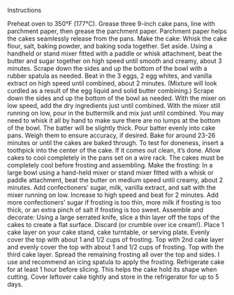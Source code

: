 Instructions

Preheat oven to 350°F (177°C). Grease three 9-inch cake pans, line with parchment paper, then grease the parchment paper. Parchment paper helps the cakes seamlessly release from the pans.
Make the cake: Whisk the cake flour, salt, baking powder, and baking soda together. Set aside.
Using a handheld or stand mixer fitted with a paddle or whisk attachment, beat the butter and sugar together on high speed until smooth and creamy, about 3 minutes. Scrape down the sides and up the bottom of the bowl with a rubber spatula as needed. Beat in the 3 eggs, 2 egg whites, and vanilla extract on high speed until combined, about 2 minutes. (Mixture will look curdled as a result of the egg liquid and solid butter combining.) Scrape down the sides and up the bottom of the bowl as needed. With the mixer on low speed, add the dry ingredients just until combined. With the mixer still running on low, pour in the buttermilk and mix just until combined. You may need to whisk it all by hand to make sure there are no lumps at the bottom of the bowl. The batter will be slightly thick.
Pour batter evenly into cake pans. Weigh them to ensure accuracy, if desired. Bake for around 23-26 minutes or until the cakes are baked through. To test for doneness, insert a toothpick into the center of the cake. If it comes out clean, it’s done. Allow cakes to cool completely in the pans set on a wire rack. The cakes must be completely cool before frosting and assembling.
Make the frosting: In a large bowl using a hand-held mixer or stand mixer fitted with a whisk or paddle attachment, beat the butter on medium speed until creamy, about 2 minutes. Add confectioners’ sugar, milk, vanilla extract, and salt with the mixer running on low. Increase to high speed and beat for 2 minutes. Add more confectioners’ sugar if frosting is too thin, more milk if frosting is too thick, or an extra pinch of salt if frosting is too sweet.
Assemble and decorate: Using a large serrated knife, slice a thin layer off the tops of the cakes to create a flat surface. Discard (or crumble over ice cream!). Place 1 cake layer on your cake stand, cake turntable, or serving plate. Evenly cover the top with about 1 and 1/2 cups of frosting. Top with 2nd cake layer and evenly cover the top with about 1 and 1/2 cups of frosting. Top with the third cake layer. Spread the remaining frosting all over the top and sides. I use and recommend an icing spatula to apply the frosting.
Refrigerate cake for at least 1 hour before slicing. This helps the cake hold its shape when cutting.
Cover leftover cake tightly and store in the refrigerator for up to 5 days.